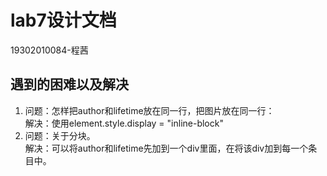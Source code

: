 # lab7设计文档
19302010084-程茜
## 遇到的困难以及解决
1. 问题：怎样把author和lifetime放在同一行，把图片放在同一行：   
   解决：使用element.style.display = "inline-block"
2. 问题：关于分块。  
   解决：可以将author和lifetime先加到一个div里面，在将该div加到每一个条目中。
